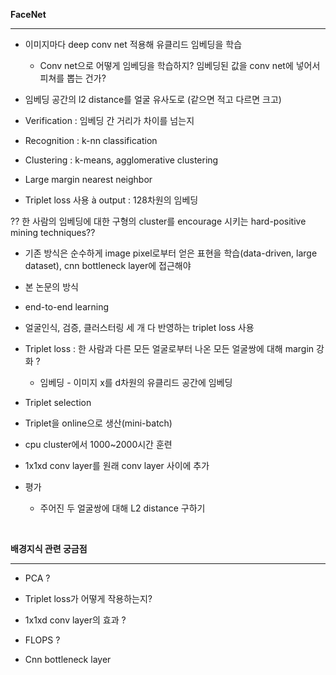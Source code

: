 **FaceNet**

---

* 이미지마다 deep conv net 적용해 유클리드 임베딩을 학습 
  - Conv net으로 어떻게 임베딩을 학습하지? 임베딩된 값을 conv net에 넣어서 피쳐를 뽑는 건가?

*  임베딩 공간의 l2 distance를 얼굴 유사도로 (같으면 적고 다르면 크고) 

  - Verification : 임베딩 간 거리가 차이를 넘는지

  - Recognition : k-nn classification

  - Clustering : k-means, agglomerative clustering 

* Large margin nearest neighbor

* Triplet loss 사용 à output : 128차원의 임베딩 

?? 한 사람의 임베딩에 대한 구형의 cluster를 encourage 시키는 hard-positive mining techniques??

*  기존 방식은 순수하게 image pixel로부터 얻은 표현을 학습(data-driven, large dataset), cnn bottleneck layer에 접근해야  

*  본 논문의 방식

  - end-to-end learning 

  - 얼굴인식, 검증, 클러스터링 세 개 다 반영하는 triplet loss 사용 

  - Triplet loss : 한 사람과 다른 모든 얼굴로부터 나온 모든 얼굴쌍에 대해 margin 강화 ?
    - 임베딩 - 이미지 x를 d차원의 유클리드 공간에 임베딩 

-  Triplet selection

-  Triplet을 online으로 생산(mini-batch) 

- cpu cluster에서 1000~2000시간 훈련 

-  1x1xd conv layer를 원래 conv layer 사이에 추가 

- 평가
  - 주어진 두 얼굴쌍에 대해 L2 distance 구하기 

​        

 

**배경지식 관련 궁금점** 

---

-  PCA ?

- Triplet loss가 어떻게 작용하는지? 

- 1x1xd conv layer의 효과 ?

-  FLOPS ?

-  Cnn bottleneck layer